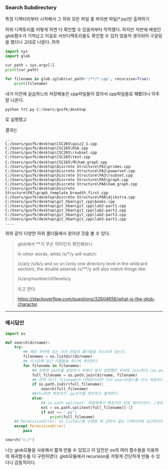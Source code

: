 ### Search Subdirectory
특정 디렉터리부터 시작해서 그 하위 모든 파일 중 파이썬 파일(*.py)만 출력하기

하위 디렉토리를 어떻게 하면 다 확인할 수 있을까부터 막막했다.
하지만 저번에 배웠던 glob함수가 기억났고 이걸로 서브디렉토리들도 확인할 수 있지 않을까 생각되어
구글링을 했더니 고대로 나왔다..하하

```python
import sys
import glob

cur_path = sys.argv[1]
print(cur_path)

for filename in glob.iglob(cur_path+'/**/*.cpp', recursive=True):
    print(filename)

```

내가 이전에 실습하느라 저장해놓은 cpp파일들이 많아서 cpp파일들로 해봤더니 아주 잘 나온다.

```python
python ttt.py C:/Users/gusfk/desktop
```
로 실행했고


결과는
```
...
C:/Users/gusfk/desktop\CSC265\quiz2_1.cpp
C:/Users/gusfk/desktop\CSC265\RSA.cpp
C:/Users/gusfk/desktop\CSC265\rsubset.cpp
C:/Users/gusfk/desktop\CSC265\test.cpp
C:/Users/gusfk/desktop\CSC265\매\ham_graph.cpp
C:/Users/gusfk/desktop\Discrete Structure\PA1\primes.cpp
C:/Users/gusfk/desktop\Discrete Structure\PA2\powerset.cpp
C:/Users/gusfk/desktop\Discrete Structure\PA3\rsubset.cpp
C:/Users/gusfk/desktop\Discrete Structure\PA5\graph.cpp
C:/Users/gusfk/desktop\Discrete Structure\PA6\ham_graph.cpp
C:/Users/gusfk/desktop\Discrete Structure\PA7\graph_template_breadth_first.cpp
C:/Users/gusfk/desktop\Discrete Structure\PA8\djikstra.cpp
C:/Users/gusfk/desktop\git_hban\git_cpp\books.cpp
C:/Users/gusfk/desktop\git_hban\git_cpp\lab2-part1.cpp
C:/Users/gusfk/desktop\git_hban\git_cpp\lab2-part2.cpp
C:/Users/gusfk/desktop\git_hban\git_cpp\lab2-part3.cpp
C:/Users/gusfk/desktop\git_hban\git_cpp\lab3-part1.cpp
....
```
위와 같이 다양한 하위 폴더들에서 찾아낸 것을 볼 수 있다.

>glob에서 **가 무슨 의미인지 확인해보니
>
>In other words, while /x/*/y will match:
>
>/x/a/y
>/x/b/y
>and so on (only one directory level in the wildcard section), the double asterisk /x/**/y will also match things like:
>
>/x/any/number/of/levels/y
>
>라고 한다.
>
>https://stackoverflow.com/questions/32604656/what-is-the-glob-character

---

### 예시답안
```python
import os

def search(dirname):
    try:
        ## 해당 위치에 있는 모든 파일과 폴더들을 리스트에 담는다.
        filenames = os.listdir(dirname)   
        ## 리스트에 담긴 이름들을 하나씩 확인한다.
        for filename in filenames:
            ## 정확한 path를 설정하기 위해서 앞서 설정했던 위치와 join한다.(os.path.join: 경로와 파일명을 합침)
            full_filename = os.path.join(dirname, filename)
            ## 만약 full_filename이 디렉토리라면 다시 search함수를 다시 적용한다.
            if os.path.isdir(full_filename):
                search(full_filename)
            ##아니라면 확장자가 .py인지를 확인하고 출력한다.
            else:
                ## os.path.splitext: 파일명에서 확장자만 따로 떨어뜨린다. (경로 , 확장자)로 출력되기 때문에 인덱스로 확장자만 선택
                ext = os.path.splitext(full_filename)[-1]
                if ext == '.py': 
                    print(full_filename)
    ## PermissionError: os.listdir를 수행할 때 권한이 없는 디렉터리에 접근하더라도 프로그램이 오류로 종료되지 않고 그냥 수행되도록
    except PermissionError:
        pass

search("c:/")
```
나는 glob모듈을 사용해서 짧게 만들 수 있었고 이 답안은 os의 여러 함수들을 이용하여 재귀함수를 다 구현하였다.
glob모듈에서 recursion을 저렇게 간단하게 만들 수 있다니 감동적이다.
